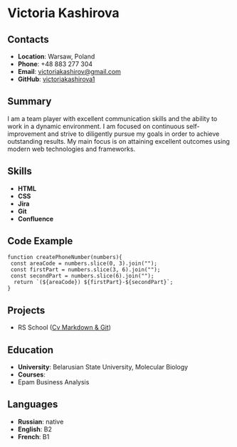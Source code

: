 # Victoria Kashirova

## Contacts

-	**Location**: Warsaw, Poland
-	**Phone**: +48 883 277 304 
-	**Email**: victoriakashirov@gmail.com
-	**GitHub**: [victoriakashirova1](https://github.com/victoriakashirova1)

## Summary

I am a team player with excellent communication skills and the ability to work in a dynamic environment. I am focused on continuous self-improvement and strive to diligently pursue my goals in order to achieve outstanding results. My main focus is on attaining excellent outcomes using modern web technologies and frameworks.

## Skills

-	**HTML**
-	**CSS**
-	**Jira**
-	**Git**
-	**Confluence**

## Code Example

```
function createPhoneNumber(numbers){
 const areaCode = numbers.slice(0, 3).join("");
 const firstPart = numbers.slice(3, 6).join("");
 const secondPart = numbers.slice(6).join("");
  return `(${areaCode}) ${firstPart}-${secondPart}`;
}
```

## Projects

- RS School ([Cv Markdown & Git](https://github.com/victoriakashirova1/rsschool-cv))

## Education

-	**University**: Belarusian State University, Molecular Biology
-	**Courses**:
  -	Epam Business Analysis

## Languages

-	**Russian**: native 
-	**English**: B2
-	**French**: B1

